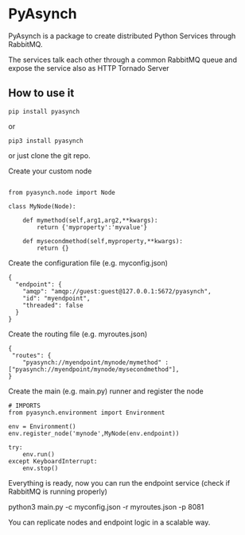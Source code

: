 # PyAsynch

PyAsynch is a package to create distributed Python Services through RabbitMQ.

The services talk each other through a common RabbitMQ queue and expose the service also as HTTP Tornado Server

## How to use it

```
pip install pyasynch
```
or 
```
pip3 install pyasynch
```

or just clone the git repo.

Create your custom node
```

from pyasynch.node import Node

class MyNode(Node):

    def mymethod(self,arg1,arg2,**kwargs):
        return {'myproperty':'myvalue'}
        
    def mysecondmethod(self,myproperty,**kwargs):
        return {}   

```

Create the configuration file (e.g. myconfig.json)

```
{
  "endpoint": {
    "amqp": "amqp://guest:guest@127.0.0.1:5672/pyasynch",
    "id": "myendpoint",
    "threaded": false
  }
}
```

Create the routing file (e.g. myroutes.json)

```
{
 "routes": {
    "pyasynch://myendpoint/mynode/mymethod" : ["pyasynch://myendpoint/mynode/mysecondmethod"],
}    
```

Create the main (e.g. main.py) runner and register the node

```
# IMPORTS
from pyasynch.environment import Environment

env = Environment()
env.register_node('mynode',MyNode(env.endpoint))

try:
    env.run()
except KeyboardInterrupt:
    env.stop()

```

Everything is ready, now you can run the endpoint service (check if RabbitMQ is running properly)

python3 main.py -c myconfig.json -r myroutes.json -p 8081

You can replicate nodes and endpoint logic in a scalable way.
